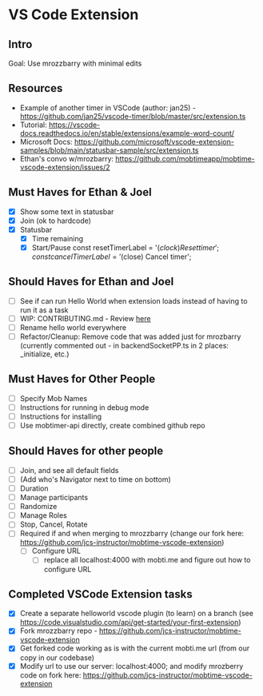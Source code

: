 # VS Code Extension

## Intro

Goal: Use mrozzbarry with minimal edits

## Resources

- Example of another timer in VSCode (author: jan25) - https://github.com/jan25/vscode-timer/blob/master/src/extension.ts
- Tutorial: https://vscode-docs.readthedocs.io/en/stable/extensions/example-word-count/
- Microsoft Docs: https://github.com/microsoft/vscode-extension-samples/blob/main/statusbar-sample/src/extension.ts
- Ethan's convo w/mrozbarry: https://github.com/mobtimeapp/mobtime-vscode-extension/issues/2

## Must Haves for Ethan & Joel

- [x] Show some text in statusbar
- [x] Join (ok to hardcode)
- [x] Statusbar
    - [x] Time remaining
    - [x] Start/Pause
            const resetTimerLabel = '$(clock) Reset timer';
            const cancelTimerLabel = '$(close) Cancel timer';

## Should Haves for Ethan and Joel
- [ ] See if can run Hello World when extension loads instead of having to run it as a task
- [ ] WIP: CONTRIBUTING.md - Review [here](./CONTRIBUTING.md)
- [ ] Rename hello world everywhere
- [ ] Refactor/Cleanup: Remove code that was added just for mrozbarry (currently commented out - in backendSocketPP.ts in 2 places: _initialize, etc.)

## Must Haves for Other People
- [ ] Specify Mob Names
- [ ] Instructions for running in debug mode
- [ ] Instructions for installing
- [ ] Use mobtimer-api directly, create combined github repo

## Should Haves for other people
- [ ] Join, and see all default fields
- [ ] (Add who's Navigator next to time on bottom)
- [ ] Duration
- [ ] Manage participants
- [ ] Randomize
- [ ] Manage Roles
- [ ] Stop, Cancel, Rotate
- [ ] Required if and when merging to mrozzbarry (change our fork here: https://github.com/jcs-instructor/mobtime-vscode-extension)
  - [ ] Configure URL
    - [ ] replace all localhost:4000 with mobti.me and figure out how to configure URL

## Completed VSCode Extension tasks

- [x] Create a separate helloworld vscode plugin (to learn) on a branch (see https://code.visualstudio.com/api/get-started/your-first-extension)
- [x] Fork mrozzbarry repo - https://github.com/jcs-instructor/mobtime-vscode-extension
- [x] Get forked code working as is with the current mobti.me url (from our copy in our codebase)
- [x] Modify url to use our server: localhost:4000; and modify mrozberry code on fork here: https://github.com/jcs-instructor/mobtime-vscode-extension
